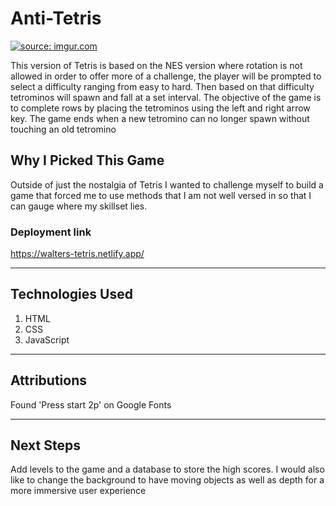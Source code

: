 # Anti-Tetris 

<a href="https://imgur.com/9Z83hQD"><img src="https://i.imgur.com/9Z83hQD.png" title="source: imgur.com" /></a>

This version of Tetris is based on the NES version where rotation is not allowed in order to offer more of a challenge, the player will be prompted to select a difficulty ranging from easy to hard. Then based on that difficulty tetrominos will spawn and fall at a set interval. The objective of the game is to complete rows by placing the tetrominos using the left and right arrow key. The game ends when a new tetromino can no longer spawn without touching an old tetromino

## Why I Picked This Game 

Outside of just the nostalgia of Tetris I wanted to challenge myself to build a game that forced me to use methods that I am not well versed in so that I can gauge where my skillset lies. 

### Deployment link

https://walters-tetris.netlify.app/

---

## Technologies Used

1. HTML 
2. CSS 
3. JavaScript

---

## Attributions

Found 'Press start 2p' on Google Fonts

---
## Next Steps

Add levels to the game and a database to store the high scores. I would also like to change the background to have moving objects as well as depth for a more immersive user experience

